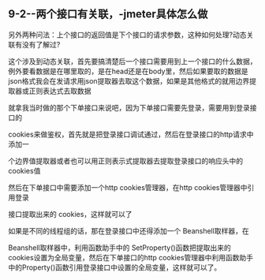 ## 9-2--两个接口有关联，-jmeter具体怎么做

另外两种问法：上个接口的返回值是下个接口的请求参数，这种如何处理?动态关联有没有了解过?

这个涉及到动态关联，首先要搞清楚后一个接口需要用到上一个接口的什么数据，例外要看数据是在哪里取的，是在head还是在body里，然后如果要取的数据是json格式我会在发请求用json提取器去取这个数据，如果是其他格式的就用边界提取器或正则表达式去取数据

就拿我当时做的那个下单接口来说吧，因为下单接口需要先登录，需要用到登录接口的

cookies来做鉴权，首先就是把登录接口调试通过，然后在登录接口的http请求中添加一

个边界值提取器或者也可以用正则表示式提取器去提取登录接口的响应头中的 cookies值

然后在下单接口中需要添加一个http cookies管理器，在http cookies管理器中引用登录

接口提取出来的 cookies，这样就可以了

如果是不同的线程组的话，那在登录接口中还得添加一个 Beanshell取样器，在

Beanshell取样器中，利用函数助手中的 SetProperty()函数把提取出来的 cookies设置为全局变量，然后在下单接口的http cookies管理器中利用函数助手中的Property()函数引用登录接口中设置的全局变量，这样就可以了。
